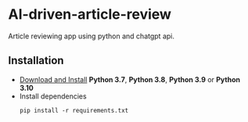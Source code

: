 # AI-driven-article-review
Article reviewing app using python and chatgpt api.

## Installation
<div id="installation"></div>
 
- [Download and Install](https://www.python.org/downloads/) **Python 3.7**, **Python 3.8**, **Python 3.9** or **Python 3.10**
- Install dependencies
    ```
    pip install -r requirements.txt
   